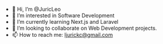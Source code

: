 - 👋 Hi, I’m @JuricLeo
- 👀 I’m interested in Software Development
- 🌱 I’m currently learning Next.js and Laravel
- 💞️ I’m looking to collaborate on Web Development projects.
- 📫 How to reach me: ljurickc@gmail.com

<!---
JuricLeo/JuricLeo is a ✨ special ✨ repository because its `README.md` (this file) appears on your GitHub profile.
You can click the Preview link to take a look at your changes.
--->
